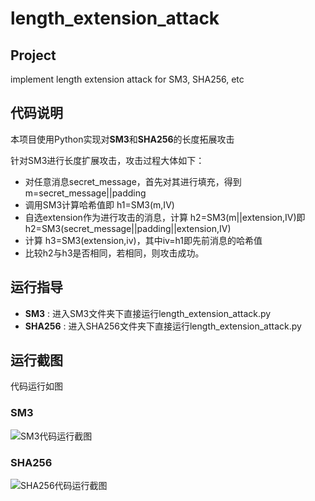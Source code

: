 # length_extension_attack

## Project
  implement length extension attack for SM3, SHA256, etc


## 代码说明
本项目使用Python实现对**SM3**和**SHA256**的长度拓展攻击


针对SM3进行长度扩展攻击，攻击过程大体如下：
- 对任意消息secret_message，首先对其进行填充，得到 m=secret_message||padding
- 调用SM3计算哈希值即 h1=SM3(m,IV)
- 自选extension作为进行攻击的消息，计算 h2=SM3(m||extension,IV)即h2=SM3(secret_message||padding||extension,IV)
- 计算 h3=SM3(extension,iv)，其中iv=h1即先前消息的哈希值
- 比较h2与h3是否相同，若相同，则攻击成功。




## 运行指导
- **SM3** : 进入SM3文件夹下直接运行length_extension_attack.py
- **SHA256** : 进入SHA256文件夹下直接运行length_extension_attack.py

## 运行截图
代码运行如图

### SM3

![SM3代码运行截图](https://github.com/wzd12138/Cyberspace-Security-Innovation-and-Entrepreneurship-Practice-Course/blob/main/image/length_extension_attack/SM3.png)

### SHA256
![SHA256代码运行截图](https://github.com/wzd12138/Cyberspace-Security-Innovation-and-Entrepreneurship-Practice-Course/blob/main/image/length_extension_attack/SHA256.png)